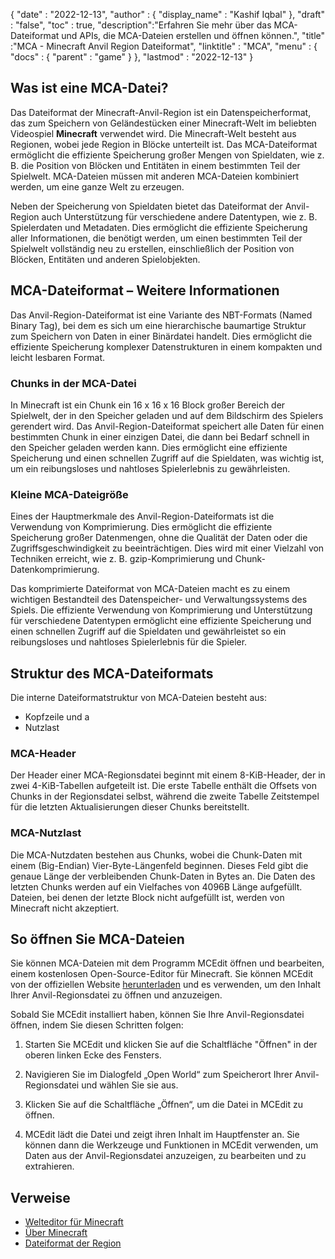 {
  "date" : "2022-12-13",
  "author" : {
    "display_name" : "Kashif Iqbal"
},
  "draft" : "false",
  "toc" : true,
  "description":"Erfahren Sie mehr über das MCA-Dateiformat und APIs, die MCA-Dateien erstellen und öffnen können.",
  "title" :"MCA - Minecraft Anvil Region Dateiformat",
  "linktitle" : "MCA",
  "menu" : {
    "docs" : {
      "parent" : "game"
}
},
  "lastmod" : "2022-12-13"
}

## Was ist eine MCA-Datei?

Das Dateiformat der Minecraft-Anvil-Region ist ein Datenspeicherformat, das zum Speichern von Geländestücken einer Minecraft-Welt im beliebten Videospiel **Minecraft** verwendet wird. Die Minecraft-Welt besteht aus Regionen, wobei jede Region in Blöcke unterteilt ist. Das MCA-Dateiformat ermöglicht die effiziente Speicherung großer Mengen von Spieldaten, wie z. B. die Position von Blöcken und Entitäten in einem bestimmten Teil der Spielwelt. MCA-Dateien müssen mit anderen MCA-Dateien kombiniert werden, um eine ganze Welt zu erzeugen.

Neben der Speicherung von Spieldaten bietet das Dateiformat der Anvil-Region auch Unterstützung für verschiedene andere Datentypen, wie z. B. Spielerdaten und Metadaten. Dies ermöglicht die effiziente Speicherung aller Informationen, die benötigt werden, um einen bestimmten Teil der Spielwelt vollständig neu zu erstellen, einschließlich der Position von Blöcken, Entitäten und anderen Spielobjekten.

## MCA-Dateiformat – Weitere Informationen

Das Anvil-Region-Dateiformat ist eine Variante des NBT-Formats (Named Binary Tag), bei dem es sich um eine hierarchische baumartige Struktur zum Speichern von Daten in einer Binärdatei handelt. Dies ermöglicht die effiziente Speicherung komplexer Datenstrukturen in einem kompakten und leicht lesbaren Format.

### Chunks in der MCA-Datei

In Minecraft ist ein Chunk ein 16 x 16 x 16 Block großer Bereich der Spielwelt, der in den Speicher geladen und auf dem Bildschirm des Spielers gerendert wird. Das Anvil-Region-Dateiformat speichert alle Daten für einen bestimmten Chunk in einer einzigen Datei, die dann bei Bedarf schnell in den Speicher geladen werden kann. Dies ermöglicht eine effiziente Speicherung und einen schnellen Zugriff auf die Spieldaten, was wichtig ist, um ein reibungsloses und nahtloses Spielerlebnis zu gewährleisten.

### Kleine MCA-Dateigröße

Eines der Hauptmerkmale des Anvil-Region-Dateiformats ist die Verwendung von Komprimierung. Dies ermöglicht die effiziente Speicherung großer Datenmengen, ohne die Qualität der Daten oder die Zugriffsgeschwindigkeit zu beeinträchtigen. Dies wird mit einer Vielzahl von Techniken erreicht, wie z. B. gzip-Komprimierung und Chunk-Datenkomprimierung.

Das komprimierte Dateiformat von MCA-Dateien macht es zu einem wichtigen Bestandteil des Datenspeicher- und Verwaltungssystems des Spiels. Die effiziente Verwendung von Komprimierung und Unterstützung für verschiedene Datentypen ermöglicht eine effiziente Speicherung und einen schnellen Zugriff auf die Spieldaten und gewährleistet so ein reibungsloses und nahtloses Spielerlebnis für die Spieler.

## Struktur des MCA-Dateiformats

Die interne Dateiformatstruktur von MCA-Dateien besteht aus:
* Kopfzeile und a
* Nutzlast

### MCA-Header

Der Header einer MCA-Regionsdatei beginnt mit einem 8-KiB-Header, der in zwei 4-KiB-Tabellen aufgeteilt ist. Die erste Tabelle enthält die Offsets von Chunks in der Regionsdatei selbst, während die zweite Tabelle Zeitstempel für die letzten Aktualisierungen dieser Chunks bereitstellt.

### MCA-Nutzlast

Die MCA-Nutzdaten bestehen aus Chunks, wobei die Chunk-Daten mit einem (Big-Endian) Vier-Byte-Längenfeld beginnen. Dieses Feld gibt die genaue Länge der verbleibenden Chunk-Daten in Bytes an. Die Daten des letzten Chunks werden auf ein Vielfaches von 4096B Länge aufgefüllt. Dateien, bei denen der letzte Block nicht aufgefüllt ist, werden von Minecraft nicht akzeptiert.

## So öffnen Sie MCA-Dateien

Sie können MCA-Dateien mit dem Programm MCEdit öffnen und bearbeiten, einem kostenlosen Open-Source-Editor für Minecraft. Sie können MCEdit von der offiziellen Website [herunterladen](https://www.mcedit.net/) und es verwenden, um den Inhalt Ihrer Anvil-Regionsdatei zu öffnen und anzuzeigen.

Sobald Sie MCEdit installiert haben, können Sie Ihre Anvil-Regionsdatei öffnen, indem Sie diesen Schritten folgen:

1. Starten Sie MCEdit und klicken Sie auf die Schaltfläche "Öffnen" in der oberen linken Ecke des Fensters.

1. Navigieren Sie im Dialogfeld „Open World“ zum Speicherort Ihrer Anvil-Regionsdatei und wählen Sie sie aus.

1. Klicken Sie auf die Schaltfläche „Öffnen“, um die Datei in MCEdit zu öffnen.

1. MCEdit lädt die Datei und zeigt ihren Inhalt im Hauptfenster an. Sie können dann die Werkzeuge und Funktionen in MCEdit verwenden, um Daten aus der Anvil-Regionsdatei anzuzeigen, zu bearbeiten und zu extrahieren.

## Verweise

* [Welteditor für Minecraft](https://www.mcedit.net/)
* [Über Minecraft](https://www.minecraft.net/en-us)
* [Dateiformat der Region](https://minecraft.fandom.com/wiki/Region_file_format)

